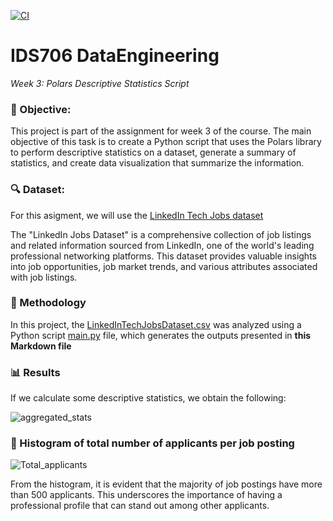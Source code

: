 
[![CI](https://github.com/nogibjj/IDS706_DataEngineering_BarbaraFlores_Miniproject3/actions/workflows/cicd.yml/badge.svg)](https://github.com/nogibjj/IDS706_DataEngineering_BarbaraFlores_Miniproject3/actions/workflows/cicd.yml)



# IDS706 DataEngineering

_Week 3: Polars Descriptive Statistics Script_

### 🎯 Objective: 
This project is part of the assignment for week 3 of the course. The main objective of this task is to create a Python script that uses the Polars library to perform descriptive statistics on a dataset, generate a summary of statistics, and create data visualization that summarize the information.


### 🔍 Dataset: 
For this asigment, we will use the [LinkedIn Tech Jobs dataset](https://www.kaggle.com/datasets/joebeachcapital/linkedin-jobs?resource=download&select=final_data.csv) 

The "LinkedIn Jobs Dataset" is a comprehensive collection of job listings and related information sourced from LinkedIn, one of the world's leading professional networking platforms. This dataset provides valuable insights into job opportunities, job market trends, and various attributes associated with job listings.

### 🧪 Methodology

In this project, the [LinkedInTechJobsDataset.csv](LinkedInTechJobsDataset.csv)  was analyzed using a Python script [main.py](https://github.com/nogibjj/IDS706_DataEngineering_BarbaraFlores_Miniproject3/blob/main/main.py) file, which generates the outputs presented in **this Markdown file**

### 📊 Results
If we calculate some descriptive statistics, we obtain the following:

![aggregated_stats](https://raw.githubusercontent.com/nogibjj/IDS706_DataEngineering_BarbaraFlores_Miniproject3/main/aggregated_stats.png)


### 👥 Histogram of total number of applicants per job posting

![Total_applicants](https://raw.githubusercontent.com/nogibjj/IDS706_DataEngineering_BarbaraFlores_Miniproject3/main/total_applicants.png)

From the histogram, it is evident that the majority of job postings have more than 500 applicants. This underscores the importance of having a professional profile that can stand out among other applicants.
